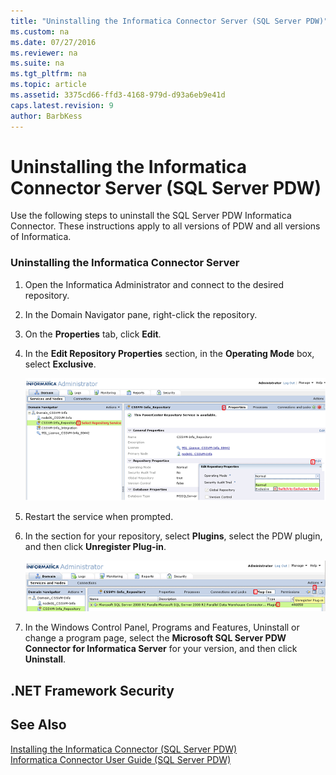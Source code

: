 ```yaml
---
title: "Uninstalling the Informatica Connector Server (SQL Server PDW)"
ms.custom: na
ms.date: 07/27/2016
ms.reviewer: na
ms.suite: na
ms.tgt_pltfrm: na
ms.topic: article
ms.assetid: 3375cd66-ffd3-4168-979d-d93a6eb9e41d
caps.latest.revision: 9
author: BarbKess
---
```

# Uninstalling the Informatica Connector Server (SQL Server PDW)
Use the following steps to uninstall the SQL Server PDW Informatica Connector. These instructions apply to all versions of PDW and all versions of Informatica.  
  
### Uninstalling the Informatica Connector Server  
  
1.  Open the Informatica Administrator and connect to the desired repository.  
  
2.  In the Domain Navigator pane, right-click the repository.  
  
3.  On the **Properties** tab, click **Edit**.  
  
4.  In the **Edit Repository Properties** section, in the **Operating Mode** box, select **Exclusive**.  
  
    ![Uninstall Informatica step 1](../sqlpdw/media/APS_Informatica_Uninstall1.png "APS_Informatica_Uninstall1")  
  
5.  Restart the service when prompted.  
  
6.  In the section for your repository, select **Plugins**, select the PDW plugin, and then click **Unregister Plug-in**.  
  
    ![Uninstall Informatica step 2](../sqlpdw/media/APS_Informatica_Uninstall2.png "APS_Informatica_Uninstall2")  
  
7.  In the Windows Control Panel, Programs and Features, Uninstall or change a program page, select the **Microsoft SQL Server PDW Connector for Informatica Server** for your version, and then click **Uninstall**.  
  
## .NET Framework Security  
  
## See Also  
[Installing the Informatica Connector &#40;SQL Server PDW&#41;](../sqlpdw/installing-the-informatica-connector-sql-server-pdw.md)  
[Informatica Connector User Guide &#40;SQL Server PDW&#41;](../sqlpdw/informatica-connector-user-guide-sql-server-pdw.md)  
  

